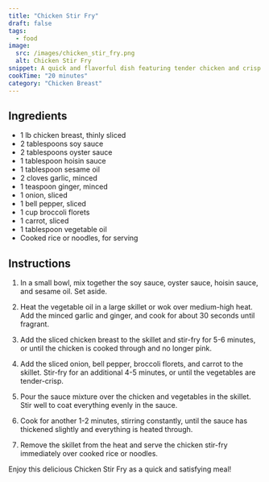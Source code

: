 ```yaml
---
title: "Chicken Stir Fry"
draft: false
tags:
  - food
image:
  src: /images/chicken_stir_fry.png
  alt: Chicken Stir Fry
snippet: A quick and flavorful dish featuring tender chicken and crisp vegetables.
cookTime: "20 minutes"
category: "Chicken Breast"
---
```


## Ingredients

- 1 lb chicken breast, thinly sliced
- 2 tablespoons soy sauce
- 2 tablespoons oyster sauce
- 1 tablespoon hoisin sauce
- 1 tablespoon sesame oil
- 2 cloves garlic, minced
- 1 teaspoon ginger, minced
- 1 onion, sliced
- 1 bell pepper, sliced
- 1 cup broccoli florets
- 1 carrot, sliced
- 1 tablespoon vegetable oil
- Cooked rice or noodles, for serving

## Instructions

1. In a small bowl, mix together the soy sauce, oyster sauce, hoisin sauce, and sesame oil. Set aside.

2. Heat the vegetable oil in a large skillet or wok over medium-high heat. Add the minced garlic and ginger, and cook for about 30 seconds until fragrant.

3. Add the sliced chicken breast to the skillet and stir-fry for 5-6 minutes, or until the chicken is cooked through and no longer pink.

4. Add the sliced onion, bell pepper, broccoli florets, and carrot to the skillet. Stir-fry for an additional 4-5 minutes, or until the vegetables are tender-crisp.

5. Pour the sauce mixture over the chicken and vegetables in the skillet. Stir well to coat everything evenly in the sauce.

6. Cook for another 1-2 minutes, stirring constantly, until the sauce has thickened slightly and everything is heated through.

7. Remove the skillet from the heat and serve the chicken stir-fry immediately over cooked rice or noodles.

Enjoy this delicious Chicken Stir Fry as a quick and satisfying meal!

